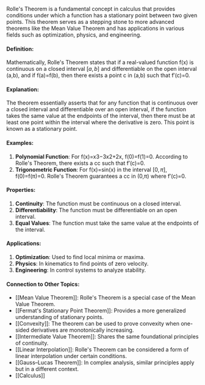 Rolle's Theorem is a fundamental concept in calculus that provides conditions under which a function has a stationary point between two given points. This theorem serves as a stepping stone to more advanced theorems like the Mean Value Theorem and has applications in various fields such as optimization, physics, and engineering.

#### Definition:

Mathematically, Rolle's Theorem states that if a real-valued function f(x) is continuous on a closed interval $[a,b]$ and differentiable on the open interval (a,b), and if f(a)=f(b), then there exists a point c in (a,b) such that f′(c)=0.

#### Explanation:

The theorem essentially asserts that for any function that is continuous over a closed interval and differentiable over an open interval, if the function takes the same value at the endpoints of the interval, then there must be at least one point within the interval where the derivative is zero. This point is known as a stationary point.

#### Examples:

1. **Polynomial Function**: For f(x)=x3−3x2+2x, f(0)=f(1)=0. According to Rolle's Theorem, there exists a cc such that f′(c)=0.
2. **Trigonometric Function**: For f(x)=sin⁡(x) in the interval $[0,π]$, f(0)=f(π)=0. Rolle's Theorem guarantees a cc in (0,π) where f′(c)=0.

#### Properties:

1. **Continuity**: The function must be continuous on a closed interval.
2. **Differentiability**: The function must be differentiable on an open interval.
3. **Equal Values**: The function must take the same value at the endpoints of the interval.

#### Applications:

1. **Optimization**: Used to find local minima or maxima.
2. **Physics**: In kinematics to find points of zero velocity.
3. **Engineering**: In control systems to analyze stability.

#### Connection to Other Topics:

- [[Mean Value Theorem]]: Rolle's Theorem is a special case of the Mean Value Theorem.
- [[Fermat's Stationary Point Theorem]]: Provides a more generalized understanding of stationary points.
- [[Convexity]]: The theorem can be used to prove convexity when one-sided derivatives are monotonically increasing.
- [[Intermediate Value Theorem]]: Shares the same foundational principles of continuity.
- [[Linear Interpolation]]: Rolle's Theorem can be considered a form of linear interpolation under certain conditions.
- [[Gauss–Lucas Theorem]]: In complex analysis, similar principles apply but in a different context.
- [[Calculus]]